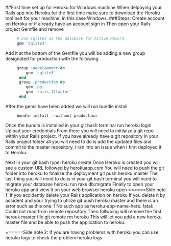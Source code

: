 ##First time set up for Heroku for Windows machine
When delpoying your Rails app into Heroku for the first time make sure to download the Heroku tool belt for your machine, in this case Windows. 
###Steps:
Create account on Heroku or if already have an account sign in
Then open your Rails project Gemfile and remove
```ruby
     # Use sqlite3 as the database for Active Record
     gem 'sqlite3'
```
     
Add it at the bottom of the Gemfile you will be adding a new group designated for production with the following
```ruby
     group :development do
         gem 'sqlite3'
      end
      group :production do
         gem 'pg'
         gem 'rails_12factor'
      end
```
    
After the gems have been added we will run bundle install
```
     bundle install --without production
```
Once the bundle is installed in your git bash terminal run
     heroku login
Upload your credentials
From there you will need to initilaize a git repo within your Rails project. If you have already have a git repository in your Rails project folder all you will need to do is add the updated files and commit to the master repository. I ran into an issue when I first deployed it to Heroku. 

Next in your git bash type:
    heroku create
Once Heroku is created you will see a custom URL followed by herokuapp.com
You will need to push the git folder into heroku to finalize the deployment
    git push heroku master
The last thing you will need to do is in your git bash terminal you will need to migrate your database
    heroku run rake db:migrate
Finally to open your heroku app and view it on your web browser
    heroku open
======Side note 1: If you accidently delete your Rails application on heroku
If you delete it by accident and your trying to utilize git push heroku master and there is an error such as this one:
       ! No such app as heroku-app-name-here.
       fatal: Could not read from remote repository
Then follwoing will remove the first herouk master file 
     git remote rm heroku
This will let you add a new heroku master file and be able to push the application to heroku.   

======Side note 2: If you are having problems with heroku you can use heroku logs to check the problem
      heroku logs

